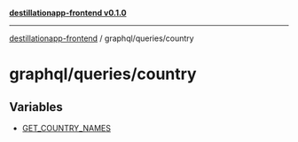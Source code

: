 [**destillationapp-frontend v0.1.0**](../../../README.md)

***

[destillationapp-frontend](../../../modules.md) / graphql/queries/country

# graphql/queries/country

## Variables

- [GET\_COUNTRY\_NAMES](variables/GET_COUNTRY_NAMES.md)

